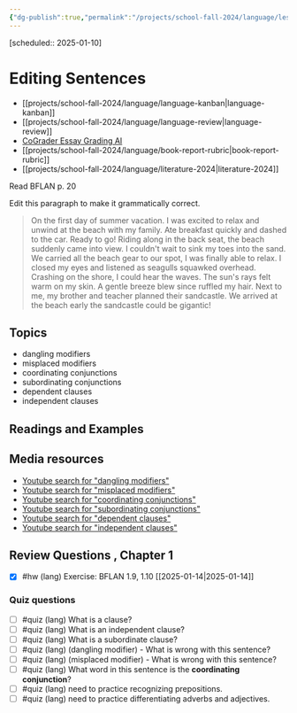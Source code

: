 ```yaml
---
{"dg-publish":true,"permalink":"/projects/school-fall-2024/language/lessons/editing-sentences/"}
---
```



[scheduled:: 2025-01-10]

#  Editing Sentences

- [[projects/school-fall-2024/language/language-kanban\|language-kanban]]
- [[projects/school-fall-2024/language/language-review\|language-review]]
- [CoGrader Essay Grading AI](https://v2.cograder.com/app)
- [[projects/school-fall-2024/language/book-report-rubric\|book-report-rubric]]
- [[projects/school-fall-2024/language/literature-2024\|literature-2024]]


Read BFLAN p. 20

Edit this paragraph to make it grammatically correct.

>On the first day of summer vacation. I was excited to relax and unwind at the
beach with my family. Ate breakfast quickly and dashed to the car. Ready to go!
Riding along in the back seat, the beach suddenly came into view. I couldn't
wait to sink my toes into the sand. We carried all the beach gear to our spot, I
was finally able to relax. I closed my eyes and listened as seagulls squawked
 overhead. Crashing on the shore, I could hear the waves. The sun's rays felt
 warm on my skin. A gentle breeze blew since ruffled my hair. Next to me, my
 brother and teacher planned their sandcastle. We arrived at the beach early the
 sandcastle could be gigantic!

## Topics


- dangling modifiers
- misplaced modifiers
- coordinating conjunctions
- subordinating conjunctions
- dependent clauses
- independent clauses


## Readings and Examples


## Media resources


- [Youtube search for "dangling modifiers"](https://www.youtube.com/results?search_query=dangling%20modifiers) 
- [Youtube search for "misplaced modifiers"](https://www.youtube.com/results?search_query=misplaced%20modifiers) 
- [Youtube search for "coordinating conjunctions"](https://www.youtube.com/results?search_query=coordinating%20conjunctions) 
- [Youtube search for "subordinating conjunctions"](https://www.youtube.com/results?search_query=subordinating%20conjunctions) 
- [Youtube search for "dependent clauses"](https://www.youtube.com/results?search_query=dependent%20clauses) 
- [Youtube search for "independent clauses"](https://www.youtube.com/results?search_query=independent%20clauses) 

## Review Questions , Chapter 1



- [x] #hw (lang) Exercise: BFLAN 1.9, 1.10 [[2025-01-14\|2025-01-14]]

### Quiz questions

- [ ] #quiz (lang) What is a clause?
- [ ] #quiz (lang) What is an independent clause?
- [ ] #quiz (lang) What is a subordinate clause?
- [ ] #quiz (lang) (dangling modifier) - What is wrong with this sentence?
- [ ] #quiz (lang) (misplaced modifier) - What is wrong with this sentence?
- [ ] #quiz (lang) What word in this sentence is the **coordinating conjunction**?
- [ ] #quiz (lang) need to practice recognizing prepositions.
- [ ] #quiz (lang) need to practice differentiating adverbs and adjectives.
